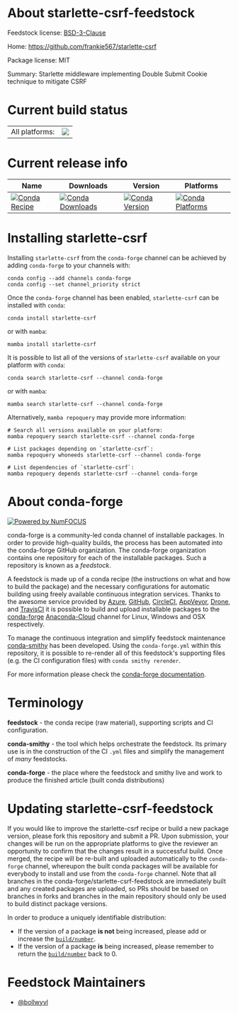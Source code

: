 About starlette-csrf-feedstock
==============================

Feedstock license: [BSD-3-Clause](https://github.com/conda-forge/starlette-csrf-feedstock/blob/main/LICENSE.txt)

Home: https://github.com/frankie567/starlette-csrf

Package license: MIT

Summary: Starlette middleware implementing Double Submit Cookie technique to mitigate CSRF

Current build status
====================


<table><tr><td>All platforms:</td>
    <td>
      <a href="https://dev.azure.com/conda-forge/feedstock-builds/_build/latest?definitionId=19289&branchName=main">
        <img src="https://dev.azure.com/conda-forge/feedstock-builds/_apis/build/status/starlette-csrf-feedstock?branchName=main">
      </a>
    </td>
  </tr>
</table>

Current release info
====================

| Name | Downloads | Version | Platforms |
| --- | --- | --- | --- |
| [![Conda Recipe](https://img.shields.io/badge/recipe-starlette--csrf-green.svg)](https://anaconda.org/conda-forge/starlette-csrf) | [![Conda Downloads](https://img.shields.io/conda/dn/conda-forge/starlette-csrf.svg)](https://anaconda.org/conda-forge/starlette-csrf) | [![Conda Version](https://img.shields.io/conda/vn/conda-forge/starlette-csrf.svg)](https://anaconda.org/conda-forge/starlette-csrf) | [![Conda Platforms](https://img.shields.io/conda/pn/conda-forge/starlette-csrf.svg)](https://anaconda.org/conda-forge/starlette-csrf) |

Installing starlette-csrf
=========================

Installing `starlette-csrf` from the `conda-forge` channel can be achieved by adding `conda-forge` to your channels with:

```
conda config --add channels conda-forge
conda config --set channel_priority strict
```

Once the `conda-forge` channel has been enabled, `starlette-csrf` can be installed with `conda`:

```
conda install starlette-csrf
```

or with `mamba`:

```
mamba install starlette-csrf
```

It is possible to list all of the versions of `starlette-csrf` available on your platform with `conda`:

```
conda search starlette-csrf --channel conda-forge
```

or with `mamba`:

```
mamba search starlette-csrf --channel conda-forge
```

Alternatively, `mamba repoquery` may provide more information:

```
# Search all versions available on your platform:
mamba repoquery search starlette-csrf --channel conda-forge

# List packages depending on `starlette-csrf`:
mamba repoquery whoneeds starlette-csrf --channel conda-forge

# List dependencies of `starlette-csrf`:
mamba repoquery depends starlette-csrf --channel conda-forge
```


About conda-forge
=================

[![Powered by
NumFOCUS](https://img.shields.io/badge/powered%20by-NumFOCUS-orange.svg?style=flat&colorA=E1523D&colorB=007D8A)](https://numfocus.org)

conda-forge is a community-led conda channel of installable packages.
In order to provide high-quality builds, the process has been automated into the
conda-forge GitHub organization. The conda-forge organization contains one repository
for each of the installable packages. Such a repository is known as a *feedstock*.

A feedstock is made up of a conda recipe (the instructions on what and how to build
the package) and the necessary configurations for automatic building using freely
available continuous integration services. Thanks to the awesome service provided by
[Azure](https://azure.microsoft.com/en-us/services/devops/), [GitHub](https://github.com/),
[CircleCI](https://circleci.com/), [AppVeyor](https://www.appveyor.com/),
[Drone](https://cloud.drone.io/welcome), and [TravisCI](https://travis-ci.com/)
it is possible to build and upload installable packages to the
[conda-forge](https://anaconda.org/conda-forge) [Anaconda-Cloud](https://anaconda.org/)
channel for Linux, Windows and OSX respectively.

To manage the continuous integration and simplify feedstock maintenance
[conda-smithy](https://github.com/conda-forge/conda-smithy) has been developed.
Using the ``conda-forge.yml`` within this repository, it is possible to re-render all of
this feedstock's supporting files (e.g. the CI configuration files) with ``conda smithy rerender``.

For more information please check the [conda-forge documentation](https://conda-forge.org/docs/).

Terminology
===========

**feedstock** - the conda recipe (raw material), supporting scripts and CI configuration.

**conda-smithy** - the tool which helps orchestrate the feedstock.
                   Its primary use is in the construction of the CI ``.yml`` files
                   and simplify the management of *many* feedstocks.

**conda-forge** - the place where the feedstock and smithy live and work to
                  produce the finished article (built conda distributions)


Updating starlette-csrf-feedstock
=================================

If you would like to improve the starlette-csrf recipe or build a new
package version, please fork this repository and submit a PR. Upon submission,
your changes will be run on the appropriate platforms to give the reviewer an
opportunity to confirm that the changes result in a successful build. Once
merged, the recipe will be re-built and uploaded automatically to the
`conda-forge` channel, whereupon the built conda packages will be available for
everybody to install and use from the `conda-forge` channel.
Note that all branches in the conda-forge/starlette-csrf-feedstock are
immediately built and any created packages are uploaded, so PRs should be based
on branches in forks and branches in the main repository should only be used to
build distinct package versions.

In order to produce a uniquely identifiable distribution:
 * If the version of a package **is not** being increased, please add or increase
   the [``build/number``](https://docs.conda.io/projects/conda-build/en/latest/resources/define-metadata.html#build-number-and-string).
 * If the version of a package **is** being increased, please remember to return
   the [``build/number``](https://docs.conda.io/projects/conda-build/en/latest/resources/define-metadata.html#build-number-and-string)
   back to 0.

Feedstock Maintainers
=====================

* [@bollwyvl](https://github.com/bollwyvl/)

